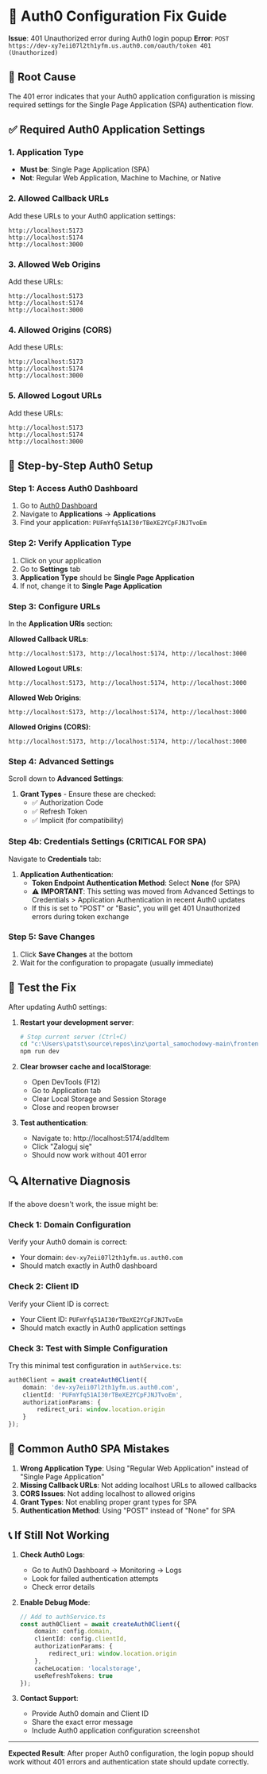 # 🔐 Auth0 Configuration Fix Guide

**Issue**: 401 Unauthorized error during Auth0 login popup
**Error**: `POST https://dev-xy7eii07l2th1yfm.us.auth0.com/oauth/token 401 (Unauthorized)`

## 🎯 Root Cause
The 401 error indicates that your Auth0 application configuration is missing required settings for the Single Page Application (SPA) authentication flow.

## ✅ Required Auth0 Application Settings

### 1. **Application Type**
- **Must be**: Single Page Application (SPA)
- **Not**: Regular Web Application, Machine to Machine, or Native

### 2. **Allowed Callback URLs**
Add these URLs to your Auth0 application settings:
```
http://localhost:5173
http://localhost:5174
http://localhost:3000
```

### 3. **Allowed Web Origins**
Add these URLs:
```
http://localhost:5173
http://localhost:5174
http://localhost:3000
```

### 4. **Allowed Origins (CORS)**
Add these URLs:
```
http://localhost:5173
http://localhost:5174
http://localhost:3000
```

### 5. **Allowed Logout URLs**
Add these URLs:
```
http://localhost:5173
http://localhost:5174
http://localhost:3000
```

## 🔧 Step-by-Step Auth0 Setup

### Step 1: Access Auth0 Dashboard
1. Go to [Auth0 Dashboard](https://manage.auth0.com/)
2. Navigate to **Applications** → **Applications**
3. Find your application: `PUFmYfq51AI30rTBeXE2YCpFJNJTvoEm`

### Step 2: Verify Application Type
1. Click on your application
2. Go to **Settings** tab
3. **Application Type** should be **Single Page Application**
4. If not, change it to **Single Page Application**

### Step 3: Configure URLs
In the **Application URIs** section:

**Allowed Callback URLs**:
```
http://localhost:5173, http://localhost:5174, http://localhost:3000
```

**Allowed Logout URLs**:
```
http://localhost:5173, http://localhost:5174, http://localhost:3000
```

**Allowed Web Origins**:
```
http://localhost:5173, http://localhost:5174, http://localhost:3000
```

**Allowed Origins (CORS)**:
```
http://localhost:5173, http://localhost:5174, http://localhost:3000
```

### Step 4: Advanced Settings
Scroll down to **Advanced Settings**:

1. **Grant Types** - Ensure these are checked:
   - ✅ Authorization Code
   - ✅ Refresh Token
   - ✅ Implicit (for compatibility)

### Step 4b: Credentials Settings (CRITICAL FOR SPA)
Navigate to **Credentials** tab:

1. **Application Authentication**:
   - **Token Endpoint Authentication Method**: Select **None** (for SPA)
   - ⚠️ **IMPORTANT**: This setting was moved from Advanced Settings to Credentials > Application Authentication in recent Auth0 updates
   - If this is set to "POST" or "Basic", you will get 401 Unauthorized errors during token exchange

### Step 5: Save Changes
1. Click **Save Changes** at the bottom
2. Wait for the configuration to propagate (usually immediate)

## 🧪 Test the Fix

After updating Auth0 settings:

1. **Restart your development server**:
   ```bash
   # Stop current server (Ctrl+C)
   cd "c:\Users\patst\source\repos\inz\portal_samochodowy-main\frontend"
   npm run dev
   ```

2. **Clear browser cache and localStorage**:
   - Open DevTools (F12)
   - Go to Application tab
   - Clear Local Storage and Session Storage
   - Close and reopen browser

3. **Test authentication**:
   - Navigate to: http://localhost:5174/addItem
   - Click "Zaloguj się" 
   - Should now work without 401 error

## 🔍 Alternative Diagnosis

If the above doesn't work, the issue might be:

### Check 1: Domain Configuration
Verify your Auth0 domain is correct:
- Your domain: `dev-xy7eii07l2th1yfm.us.auth0.com`
- Should match exactly in Auth0 dashboard

### Check 2: Client ID
Verify your Client ID is correct:
- Your Client ID: `PUFmYfq51AI30rTBeXE2YCpFJNJTvoEm`
- Should match exactly in Auth0 application settings

### Check 3: Test with Simple Configuration
Try this minimal test configuration in `authService.ts`:

```typescript
auth0Client = await createAuth0Client({
    domain: 'dev-xy7eii07l2th1yfm.us.auth0.com',
    clientId: 'PUFmYfq51AI30rTBeXE2YCpFJNJTvoEm',
    authorizationParams: {
        redirect_uri: window.location.origin
    }
});
```

## 🚨 Common Auth0 SPA Mistakes

1. **Wrong Application Type**: Using "Regular Web Application" instead of "Single Page Application"
2. **Missing Callback URLs**: Not adding localhost URLs to allowed callbacks
3. **CORS Issues**: Not adding localhost to allowed origins
4. **Grant Types**: Not enabling proper grant types for SPA
5. **Authentication Method**: Using "POST" instead of "None" for SPA

## 📞 If Still Not Working

1. **Check Auth0 Logs**:
   - Go to Auth0 Dashboard → Monitoring → Logs
   - Look for failed authentication attempts
   - Check error details

2. **Enable Debug Mode**:
   ```typescript
   // Add to authService.ts
   const auth0Client = await createAuth0Client({
       domain: config.domain,
       clientId: config.clientId,
       authorizationParams: {
           redirect_uri: window.location.origin
       },
       cacheLocation: 'localstorage',
       useRefreshTokens: true
   });
   ```

3. **Contact Support**:
   - Provide Auth0 domain and Client ID
   - Share the exact error message
   - Include Auth0 application configuration screenshot

---

**Expected Result**: After proper Auth0 configuration, the login popup should work without 401 errors and authentication state should update correctly.
